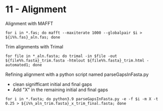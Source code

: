 # 11 - Alignment


Alignment with MAFFT

```
for i in *.fas; do mafft --maxiterate 1000 --globalpair $i > ${i%%.fas}_aln.fas; done

```

Trim alignments with Trimal

```
for file in *_aln.fasta; do trimal -in $file -out ${file%%.fasta}_trim.fasta -htmlout ${file%%.fasta}_trim.html -automated1; done

```

Refining alignment with a python script named parseGapsInFasta.py 

- clean signifficant initial and final gaps 
- Add "X" in the remaining initial and final gaps

```
for i in *.fasta; do python3.9 parseGapsInFasta.py -e -f $i -m X -t 0.25 > ${i%%_aln_trim.fasta}_x_trim_final.fasta; done

```
